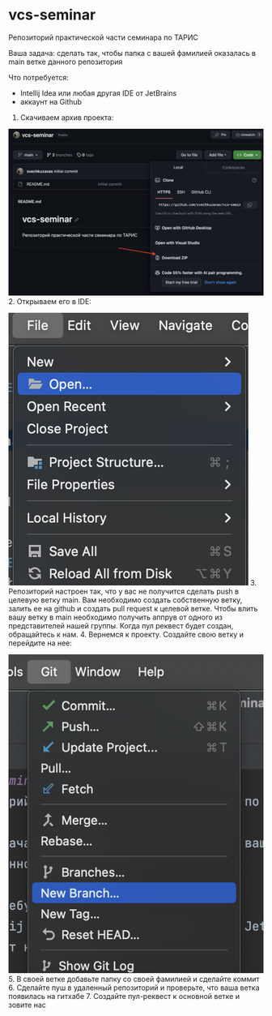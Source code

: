 # vcs-seminar
Репозиторий практической части семинара по ТАРИС

Ваша задача: сделать так, чтобы папка с вашей фамилией оказалась в main 
ветке данного репозитория

Что потребуется: 
- Intellij Idea или любая другая IDE от JetBrains
- аккаунт на Github

1. Скачиваем архив проекта:

![](img/step1.png)
2. Открываем его в IDE:

![](img/step2.png)
3. Репозиторий настроен так, что у вас не получится сделать push в
целевую ветку main. Вам необходимо создать собственную ветку, залить
ее на github и создать pull request к целевой ветке. Чтобы влить вашу
ветку в main необходимо получить аппрув от одного из представителей нашей группы.
Когда пул реквест будет создан, обращайтесь к нам.
4. Вернемся к проекту. Создайте свою ветку и перейдите на нее:

![](img/step3.png)
5. В своей ветке добавьте папку со своей фамилией и сделайте коммит
6. Сделайте пуш в удаленный репозиторий и проверьте, что ваша ветка
появилась на гитхабе
7. Создайте пул-реквест к основной ветке и зовите нас